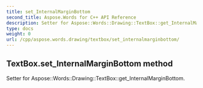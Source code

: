 ```yaml
---
title: set_InternalMarginBottom
second_title: Aspose.Words for C++ API Reference
description: Setter for Aspose::Words::Drawing::TextBox::get_InternalMarginBottom. 
type: docs
weight: 0
url: /cpp/aspose.words.drawing/textbox/set_internalmarginbottom/
---
```

## TextBox.set_InternalMarginBottom method


Setter for Aspose::Words::Drawing::TextBox::get_InternalMarginBottom. 

